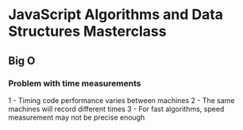 # JavaScript Algorithms and Data Structures Masterclass

## Big O
### Problem with time measurements
1 - Timing code performance varies between machines
2 - The same machines will record different times
3 - For fast algorithms, speed measurement may not be precise enough